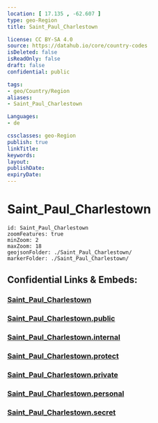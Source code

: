 ```yaml
---
location: [ 17.135 , -62.607 ] 
type: geo-Region
title: Saint_Paul_Charlestown

license: CC BY-SA 4.0
source: https://datahub.io/core/country-codes
isDeleted: false
isReadOnly: false
draft: false
confidential: public

tags:
- geo/Country/Region
aliases:
- Saint_Paul_Charlestown

Languages:
- de

cssclasses: geo-Region
publish: true
linkTitle: 
keywords: 
layout: 
publishDate: 
expiryDate: 
---
```


# Saint_Paul_Charlestown

```leaflet
id: Saint_Paul_Charlestown
zoomFeatures: true 
minZoom: 2 
maxZoom: 18
geojsonFolder: ./Saint_Paul_Charlestown/
markerFolder: ./Saint_Paul_Charlestown/
```


## Confidential Links & Embeds: 

### [Saint_Paul_Charlestown](/_Standards/Earth/Continent/America~Caribbean/Saint_Kitts_and_Nevis~Islands/parishes~Saint_Kitts_and_Nevis/Saint_Paul_Charlestown.md) 

### [Saint_Paul_Charlestown.public](/_public/Earth/Continent/America~Caribbean/Saint_Kitts_and_Nevis~Islands/parishes~Saint_Kitts_and_Nevis/Saint_Paul_Charlestown.public.md) 

### [Saint_Paul_Charlestown.internal](/_internal/Earth/Continent/America~Caribbean/Saint_Kitts_and_Nevis~Islands/parishes~Saint_Kitts_and_Nevis/Saint_Paul_Charlestown.internal.md) 

### [Saint_Paul_Charlestown.protect](/_protect/Earth/Continent/America~Caribbean/Saint_Kitts_and_Nevis~Islands/parishes~Saint_Kitts_and_Nevis/Saint_Paul_Charlestown.protect.md) 

### [Saint_Paul_Charlestown.private](/_private/Earth/Continent/America~Caribbean/Saint_Kitts_and_Nevis~Islands/parishes~Saint_Kitts_and_Nevis/Saint_Paul_Charlestown.private.md) 

### [Saint_Paul_Charlestown.personal](/_personal/Earth/Continent/America~Caribbean/Saint_Kitts_and_Nevis~Islands/parishes~Saint_Kitts_and_Nevis/Saint_Paul_Charlestown.personal.md) 

### [Saint_Paul_Charlestown.secret](/_secret/Earth/Continent/America~Caribbean/Saint_Kitts_and_Nevis~Islands/parishes~Saint_Kitts_and_Nevis/Saint_Paul_Charlestown.secret.md)

